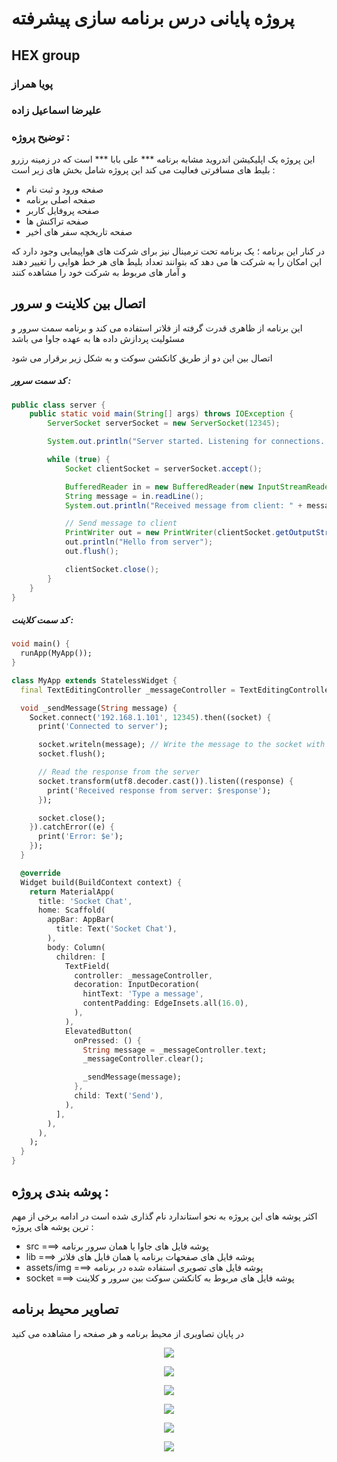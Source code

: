 # پروژه پایانی درس برنامه سازی پیشرفته
## HEX group
### پویا همراز
### علیرضا اسماعیل زاده

### توضیح پروژه :
این پروژه یک اپلیکیشن اندروید مشابه برنامه *** علی بابا *** است که در زمینه رزرو بلیط های مسافرتی فعالیت می کند
این پروژه شامل بخش های زیر است :

- صفحه ورود و ثبت نام
- صفحه اصلی برنامه
- صفحه پروفایل کاربر
- صفحه تراکنش ها
- صفحه تاریخچه سفر های اخیر

در کنار این برنامه ؛ یک برنامه تحت ترمینال نیز برای شرکت های هواپیمایی وجود دارد که این امکان را به شرکت ها می دهد که بتوانند تعداد بلیط  های هر خط هوایی را تغییر دهند و آمار های مربوط به شرکت خود را مشاهده کنند


## اتصال بین کلاینت و سرور
این برنامه از ظاهری قدرت گرفته از فلاتر استفاده می کند و برنامه سمت سرور و مسئولیت پردازش داده ها به عهده جاوا می باشد

اتصال بین این دو از طریق کانکشن سوکت و به شکل زیر برقرار می شود


##### کد سمت سرور :

```java
public class server {
    public static void main(String[] args) throws IOException {
        ServerSocket serverSocket = new ServerSocket(12345);

        System.out.println("Server started. Listening for connections...");

        while (true) {
            Socket clientSocket = serverSocket.accept();

            BufferedReader in = new BufferedReader(new InputStreamReader(clientSocket.getInputStream()));
            String message = in.readLine();
            System.out.println("Received message from client: " + message);

            // Send message to client
            PrintWriter out = new PrintWriter(clientSocket.getOutputStream(), true);
            out.println("Hello from server");
            out.flush();

            clientSocket.close();
        }
    }
}
```

##### کد سمت کلاینت :
``` dart
void main() {
  runApp(MyApp());
}

class MyApp extends StatelessWidget {
  final TextEditingController _messageController = TextEditingController();

  void _sendMessage(String message) {
    Socket.connect('192.168.1.101', 12345).then((socket) {
      print('Connected to server');

      socket.writeln(message); // Write the message to the socket with a newline
      socket.flush();

      // Read the response from the server
      socket.transform(utf8.decoder.cast()).listen((response) {
        print('Received response from server: $response');
      });

      socket.close();
    }).catchError((e) {
      print('Error: $e');
    });
  }

  @override
  Widget build(BuildContext context) {
    return MaterialApp(
      title: 'Socket Chat',
      home: Scaffold(
        appBar: AppBar(
          title: Text('Socket Chat'),
        ),
        body: Column(
          children: [
            TextField(
              controller: _messageController,
              decoration: InputDecoration(
                hintText: 'Type a message',
                contentPadding: EdgeInsets.all(16.0),
              ),
            ),
            ElevatedButton(
              onPressed: () {
                String message = _messageController.text;
                _messageController.clear();

                _sendMessage(message);
              },
              child: Text('Send'),
            ),
          ],
        ),
      ),
    );
  }
}
```

## پوشه بندی پروژه :
اکثر پوشه های این پروژه به نحو استاندارد نام گذاری شده است
در ادامه برخی از مهم ترین پوشه های پروژه :

- src        ===>  پوشه فایل های جاوا یا همان سرور برنامه
- lib        ===>  پوشه فایل های صفحهات برنامه یا همان فایل های فلاتر
- assets/img ===>  پوشه فایل های تصویری استفاده شده در برنامه
- socket     ===>  پوشه فایل های مربوط به کانکشن سوکت بین سرور و کلاینت


## تصاویر محیط برنامه
در پایان تصاویری از محیط برنامه و هر صفحه را مشاهده می کنید

<p align="center"> <img src="assets/img/preview (1).jpg"> </p>
<p align="center"> <img src="assets/img/preview (2).jpg"> </p>
<p align="center"> <img src="assets/img/preview (3).jpg"> </p>
<p align="center"> <img src="assets/img/preview (4).jpg"> </p>
<p align="center"> <img src="assets/img/preview (5).jpg"> </p> 
<p align="center"> <img src="assets/img/preview (6).jpg"> </p>